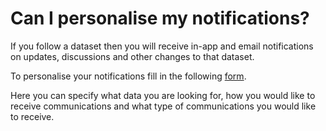 # Can I personalise my notifications?

If you follow a dataset then you will receive in-app and email notifications on updates, discussions and other changes to that dataset.

To personalise your notifications fill in the following [form](https://repositive.typeform.com/to/iIqfdU).

Here you can specify what data you are looking for, how you would like to receive communications and what type of communications you would like to receive.
